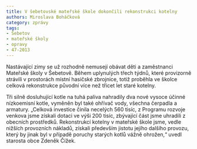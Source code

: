 ```yaml
---
title: V šebetovské mateřské škole dokončili rekonstrukci kotelny
authors: Miroslava Boháčková
category: zprávy
tags:
- Šebetov
- mateřské školy
- opravy
- 47-2013
---
```


Nastávající zimy se už rozhodně nemusejí obávat děti a zaměstnanci Mateřské školy v Šebetově. Během uplynulých třech týdnů, které provizorně strávili v prostorách místní hasičské zbrojnice, totiž proběhla ve školce celková rekonstrukce původní více než třicet let staré kotelny.

Tři silně dosluhující kotle na tuhá paliva nahradily dva nové vysoce účinné nízkoemisní kotle, vyměněn byl také ohřívač vody, všechna čerpadla a armatury. „Celková investice činila necelých 560 tisíc, z Programu rozvoje venkova jsme získali dotaci ve výši 200 tisíc, zbývající část jsme uhradili z obecních prostředků. Rekonstrukcí kotelny v mateřské škole jsme, vedle nižších provozních nákladů, získali především jistotu jejího dalšího provozu, který by jinak byl v případě poruchy starých kotlů vážně ohrožen,“ uvedl starosta obce Zdeněk Čížek.
